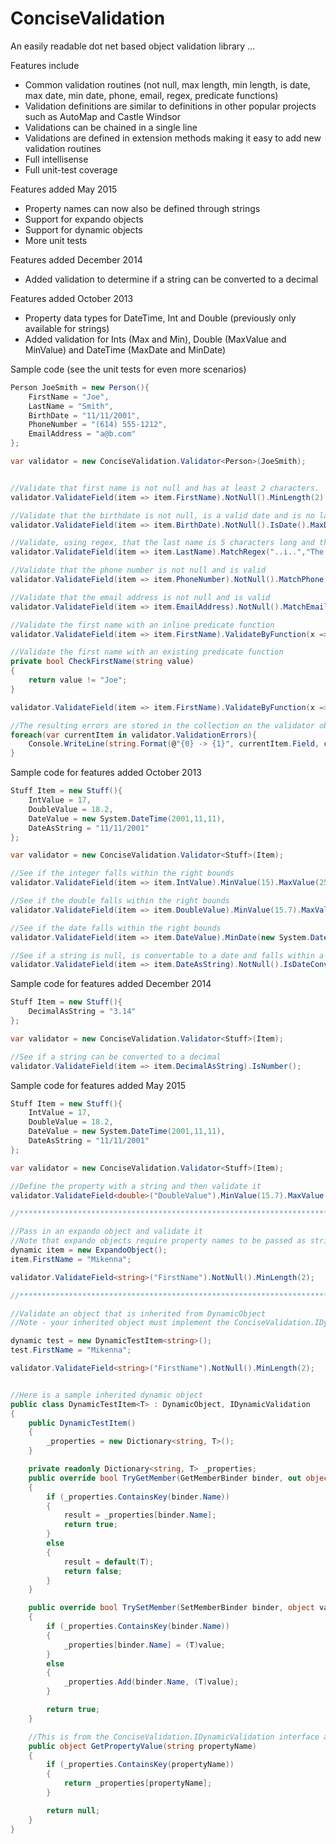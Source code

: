 ConciseValidation
=================

An easily readable dot net based object validation library ...

Features include
- Common validation routines (not null, max length, min length, is date, max date, min date, phone, email, regex, predicate functions)
- Validation definitions are similar to definitions in other popular projects such as AutoMap and Castle Windsor
- Validations can be chained in a single line
- Validations are defined in extension methods making it easy to add new validation routines
- Full intellisense
- Full unit-test coverage

Features added May 2015
- Property names can now also be defined through strings
- Support for expando objects
- Support for dynamic objects
- More unit tests

Features added December 2014
- Added validation to determine if a string can be converted to a decimal

Features added October 2013
- Property data types for DateTime, Int and Double (previously only available for strings)
- Added validation for Ints (Max and Min), Double (MaxValue and MinValue) and DateTime (MaxDate and MinDate)

Sample code (see the unit tests for even more scenarios)
```csharp
Person JoeSmith = new Person(){
	FirstName = "Joe",
	LastName = "Smith",
	BirthDate = "11/11/2001",
	PhoneNumber = "(614) 555-1212",
	EmailAddress = "a@b.com"
};

var validator = new ConciseValidation.Validator<Person>(JoeSmith);


//Validate that first name is not null and has at least 2 characters.  This uses a default error message
validator.ValidateField(item => item.FirstName).NotNull().MinLength(2);

//Validate that the birthdate is not null, is a valid date and is no later than 1/1/1990.  The last constraint has a custom error message
validator.ValidateField(item => item.BirthDate).NotNull().IsDate().MaxDate(DateTime.Parse("1/1/1990"),"Whoa!  You are too young to use this!");

//Validate, using regex, that the last name is 5 characters long and the 3rd character is a lower-case 'i'
validator.ValidateField(item => item.LastName).MatchRegex("..i..","The last name doesnt meet the requirements");

//Validate that the phone number is not null and is valid
validator.ValidateField(item => item.PhoneNumber).NotNull().MatchPhone();

//Validate that the email address is not null and is valid
validator.ValidateField(item => item.EmailAddress).NotNull().MatchEmail();

//Validate the first name with an inline predicate function
validator.ValidateField(item => item.FirstName).ValidateByFunction(x => x.FieldValue != "Joe", "The Name Cannot Be Joe.");

//Validate the first name with an existing predicate function
private bool CheckFirstName(string value)
{
	return value != "Joe";
}

validator.ValidateField(item => item.FirstName).ValidateByFunction(x => CheckFirstName(x.FieldValue), "The Name Cannot Be Joe.");

//The resulting errors are stored in the collection on the validator object
foreach(var currentItem in validator.ValidationErrors){
	Console.WriteLine(string.Format(@"{0} -> {1}", currentItem.Field, currentItem.Message));
}

```

Sample code for features added October 2013
```csharp
Stuff Item = new Stuff(){
	IntValue = 17,
	DoubleValue = 18.2,
	DateValue = new System.DateTime(2001,11,11),
	DateAsString = "11/11/2001"
};

var validator = new ConciseValidation.Validator<Stuff>(Item);

//See if the integer falls within the right bounds
validator.ValidateField(item => item.IntValue).MinValue(15).MaxValue(25);

//See if the double falls within the right bounds
validator.ValidateField(item => item.DoubleValue).MinValue(15.7).MaxValue(25.3);

//See if the date falls within the right bounds
validator.ValidateField(item => item.DateValue).MinDate(new System.DateTime(2001,1,1)).MaxDate(new System.DateTime(2001,12,31));

//See if a string is null, is convertable to a date and falls within a specific date range
validator.ValidateField(item => item.DateAsString).NotNull().IsDateConvertToDate().MinDate(new System.DateTime(2001,1,1)).MaxDate(new System.DateTime(2001,12,31));

```

Sample code for features added December 2014
```csharp
Stuff Item = new Stuff(){
	DecimalAsString = "3.14"
};

var validator = new ConciseValidation.Validator<Stuff>(Item);

//See if a string can be converted to a decimal
validator.ValidateField(item => item.DecimalAsString).IsNumber();
```

Sample code for features added May 2015
```csharp
Stuff Item = new Stuff(){
	IntValue = 17,
	DoubleValue = 18.2,
	DateValue = new System.DateTime(2001,11,11),
	DateAsString = "11/11/2001"
};

var validator = new ConciseValidation.Validator<Stuff>(Item);

//Define the property with a string and then validate it
validator.ValidateField<double>("DoubleValue").MinValue(15.7).MaxValue(25.3);

//*********************************************************************************************

//Pass in an expando object and validate it
//Note that expando objects require property names to be passed as strings - validator.ValidateField<string>("FirstName") will work - validator.ValidateField(item=>item.FirstName) will not
dynamic item = new ExpandoObject();
item.FirstName = "Mikenna";

validator.ValidateField<string>("FirstName").NotNull().MinLength(2);

//*********************************************************************************************

//Validate an object that is inherited from DynamicObject
//Note - your inherited object must implement the ConciseValidation.IDynamicValidation interface.

dynamic test = new DynamicTestItem<string>();
test.FirstName = "Mikenna";

validator.ValidateField<string>("FirstName").NotNull().MinLength(2);


//Here is a sample inherited dynamic object
public class DynamicTestItem<T> : DynamicObject, IDynamicValidation
{
	public DynamicTestItem()
	{
		_properties = new Dictionary<string, T>();
	}

	private readonly Dictionary<string, T> _properties;
	public override bool TryGetMember(GetMemberBinder binder, out object result)
	{
		if (_properties.ContainsKey(binder.Name))
		{
			result = _properties[binder.Name];
			return true;
		}
		else
		{
			result = default(T);
			return false;
		}
	}

	public override bool TrySetMember(SetMemberBinder binder, object value)
	{
		if (_properties.ContainsKey(binder.Name))
		{
			_properties[binder.Name] = (T)value;
		}
		else
		{
			_properties.Add(binder.Name, (T)value);
		}

		return true;
	}

	//This is from the ConciseValidation.IDynamicValidation interface and returns the value of a property given a string of the property name
	public object GetPropertyValue(string propertyName)
	{
		if (_properties.ContainsKey(propertyName))
		{
			return _properties[propertyName];
		}

		return null;
	}
}

```